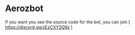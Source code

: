 # Aerozbot
If you want you see the source code for the bot, you can join [ https://discord.gg/zEzCXY2Q9z ]
